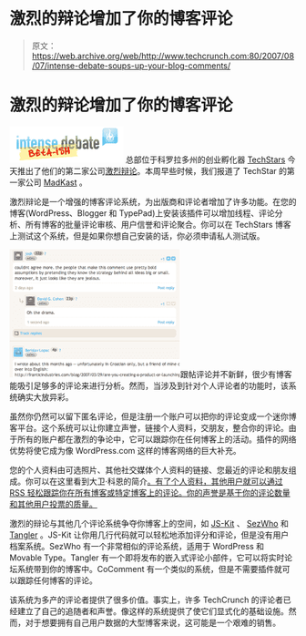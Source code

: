 # 激烈的辩论增加了你的博客评论 

> 原文：<https://web.archive.org/web/http://www.techcrunch.com:80/2007/08/07/intense-debate-soups-up-your-blog-comments/>

# 激烈的辩论增加了你的博客评论

[![intensedebatelogo.png](img/d2ae34ae5a9c1515a7e7dff7a8773fda.png)](https://web.archive.org/web/20230219102942/http://intensedebate.com/) 总部位于科罗拉多州的创业孵化器 [TechStars](https://web.archive.org/web/20230219102942/http://www.crunchbase.com/company/techstars) 今天推出了他们的第二家公司[激烈辩论](https://web.archive.org/web/20230219102942/http://www.crunchbase.com/company/intensedebate)。本周早些时候，我们报道了 TechStar 的第一家公司 [MadKast](https://web.archive.org/web/20230219102942/https://techcrunch.com/2007/08/03/madkast-easily-sydicate-your-blog-in-one-line-of-code/) 。

激烈辩论是一个增强的博客评论系统，为出版商和评论者增加了许多功能。在您的博客(WordPress、Blogger 和 TypePad)上安装该插件可以增加线程、评论分析、所有博客的批量评论审核、用户信誉和评论聚合。你可以在 TechStars 博客上测试这个系统，但是如果你想自己安装的话，你必须申请私人测试版。

![idcommentsnap.png](img/cffcd2bdaed87b3afc2aaa7c5fbd786f.png)跟帖评论并不新鲜，很少有博客能吸引足够多的评论来进行分析。然而，当涉及到针对个人评论者的功能时，该系统确实大放异彩。

虽然你仍然可以留下匿名评论，但是注册一个账户可以把你的评论变成一个迷你博客平台。这个系统可以让你建立声誉，链接个人资料，交朋友，整合你的评论。由于所有的账户都在激烈的争论中，它可以跟踪你在任何博客上的活动。插件的网络优势将使它成为像 WordPress.com 这样的博客网络的巨大补充。

您的个人资料由可选照片、其他社交媒体个人资料的链接、您最近的评论和朋友组成。你可以在这里看到大卫·科恩的简介[。有了个人资料，其他用户就可以通过 RSS 轻松跟踪你在所有博客或特定博客上的评论。你的声誉是基于你的评论数量和其他用户投票的质量。](https://web.archive.org/web/20230219102942/http://intensedebate.com/users/4/)

激烈的辩论与其他几个评论系统争夺你博客上的空间，如 [JS-Kit](https://web.archive.org/web/20230219102942/https://techcrunch.com/2007/04/23/js-kit-web-2-for-lazy-people/) 、 [SezWho](https://web.archive.org/web/20230219102942/http://sezwho.com/) 和 [Tangler](https://web.archive.org/web/20230219102942/http://www.crunchbase.com/company/tangler) 。JS-Kit 让你用几行代码就可以轻松地添加评分和评论，但是没有用户档案系统。SezWho 有一个非常相似的评论系统，适用于 WordPress 和 Movable Type。Tangler 有一个即将发布的嵌入式评论小部件，它可以将实时论坛系统带到你的博客中。CoComment 有一个类似的系统，但是不需要插件就可以跟踪任何博客的评论。

该系统为多产的评论者提供了很多价值。事实上，许多 TechCrunch 的评论者已经建立了自己的追随者和声誉。像这样的系统提供了使它们显式化的基础设施。然而，对于想要拥有自己用户数据的大型博客来说，这可能是一个艰难的销售。